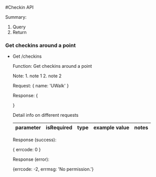 #Checkin API

Summary:

  1. Query
  2. Return

### Get checkins around a point
* Get /checkins

    Function:
      Get checkins around a point

    Note:
      1. note 1
      2. note 2

    Request: {
      name: 'UWalk'
    }

    Response: {

    }


  Detail info on different requests

  | parameter | isRequired | type | example value| notes |
  |:--------:|:-------:|:-------:|:-------:|:-------------:|


  Response (success):

    {
      errcode: 0
    }


  Response (error):

    {errcode: -2, errmsg: 'No permission.'}

